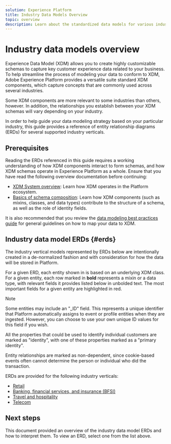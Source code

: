 ```yaml
---
solution: Experience Platform
title: Industry Data Models Overview
topic: overview
description: Learn about the standardized data models for various industry verticals that can be constructed using standard Experience Data Model (XDM) components.
---
```


# Industry data models overview

Experience Data Model (XDM) allows you to create highly customizable schemas to capture key customer experience data related to your business. To help streamline the process of modeling your data to conform to XDM, Adobe Experience Platform provides a versatile suite standard XDM components, which capture concepts that are commonly used across several industries.

Some XDM components are more relevant to some industries than others, however. In addition, the relationships you establish between your XDM schemas will vary depending on your industry.

In order to help guide your data modeling strategy based on your particular industry, this guide provides a reference of entity relationship diagrams (ERDs) for several supported industry verticals.

## Prerequisites

Reading the ERDs referenced in this guide requires a working understanding of how XDM components interact to form schemas, and how XDM schemas operate in Experience Platform as a whole. Ensure that you have read the following overview documentation before continuing:

* [XDM System overview](../../home.md): Learn how XDM operates in the Platform ecosystem.
* [Basics of schema composition](../../schema/composition.md): Learn how XDM components (such as mixins, classes, and data types) contribute to the structure of a schema, as well as the role of identity fields.

It is also recommended that you review the [data modeling best practices guide](../../schema/best-practices.md) for general guidelines on how to map your data to XDM.

## Industry data model ERDs {#erds}

The industry vertical models represented by ERDs below are intentionally created in a de-normalized fashion and with consideration for how the data will be stored in Platform.

For a given ERD, each entity shown in is based on an underlying XDM class. For a given entity, each row marked in **bold** represents a mixin or a data type, with relevant fields it provides listed below in unbolded text. The most important fields for a given entity are highlighted in red.

>[!NOTE]
>
>Some entities may include an "_ID" field. This represents a unique identifier that Platform automatically assigns to event or profile entities when they are ingested. However, you can choose to use your own unique ID values for this field if you wish.

All the properties that could be used to identify individual customers are marked as "identity", with one of these properties  marked as a "primary identity".

Entity relationships are marked as non-dependent, since cookie-based events often cannot determine the person or individual who did the transaction.

ERDs are provided for the following industry verticals:

* [Retail](./retail.md)
* [Banking, financial services, and insurance (BFSI)](./bfsi.md)
* [Travel and hospitality](./travel-hospitality.md)
* [Telecom](./telecom.md)

## Next steps

This document provided an overview of the industry data model ERDs and how to interpret them. To view an ERD, select one from the list above.